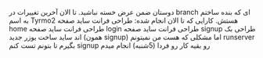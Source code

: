 دوستان ضمن عرض خسته نباشید. تا الان آخرین تغییرات در branch ای که بنده ساختم به اسم Tyrmo2 هستش.
کارایی که تا الان انجام شده:
طراحی فرانت ساید صفحه home 
طراحی فرانت ساید صفحه login
طراحی فرانت ساید صفحه signup
طراحی بک اند ساید ساخت یوزر جدید (همون signup)
اما مشکلی که هست من نمیتونم runserver بگیرم تا بتونم تست کنم signup رو بقیه کار رو فردا (5شنبه) انجام میدم
